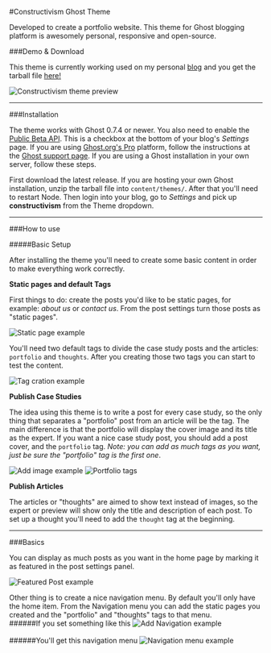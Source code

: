 #Constructivism Ghost Theme

Developed to create a portfolio website. This theme for Ghost blogging platform is awesomely personal, responsive and open-source.

###Demo & Download

This theme is currently working used on my personal [blog](http://guillecura.co/) and you get the tarball file [here!](https://github.com/guillecura/constructivism/archive/master.zip)

![Constructivism theme preview](http://guillecura.co/content/images/2016/06/constructivism-sample-2.jpg)

---

###Installation

The theme works with Ghost 0.7.4 or newer. You also need to enable the [Public Beta API](http://support.ghost.org/public-api-beta/). This is a checkbox at the bottom of your blog's _Settings_ page. If you are using [Ghost.org's Pro](https://ghost.org/) platform, follow the instructions at the [Ghost support page](http://support.ghost.org/upload-theme-ghostpro/). If you are using a Ghost installation in your own server, follow these steps.

First download the latest release. If you are hosting your own Ghost installation, unzip the tarball file into `content/themes/`. After that you'll need to restart Node. Then login into your blog, go to _Settings_ and pick up **constructivism** from the Theme dropdown.

---

###How to use

#####Basic Setup

After installing the theme you'll need to create some basic content in order to make everything work correctly.

**Static pages and default Tags**

First things to do: create the posts you'd like to be static pages, for example: _about us_ or _contact us_. From the post settings turn those posts as "static pages".

![Static page example](http://guillecura.co/content/images/2016/03/Captura-de-pantalla-2016-03-01-a-las-5-56-37-p-m-.jpg)

You'll need two default tags to divide the case study posts and the articles: `portfolio` and `thoughts`. After you creating those two tags you can start to test the content.

![Tag cration example](http://guillecura.co/content/images/2016/03/Captura-de-pantalla-2016-03-01-a-las-6-03-47-p-m-.jpg)

**Publish Case Studies**

The idea using this theme is to write a post for every case study, so the only thing that separates a "portfolio" post from an article will be the tag. The main difference is that the portfolio will display the cover image and its title as the expert. If you want a nice case study post, you should add a post cover, and the `portfolio` tag. _Note: you can add as much tags as you want, just be sure the "portfolio" tag is the first one_.

![Add image example](http://guillecura.co/content/images/2016/03/Captura-de-pantalla-2016-03-01-a-las-6-27-15-p-m-.jpg)
![Portfolio tags](http://guillecura.co/content/images/2016/03/Captura-de-pantalla-2016-03-01-a-las-6-26-59-p-m--1.jpg)

**Publish Articles**

The articles or "thoughts" are aimed to show text instead of images, so the expert or preview will show only the title and description of each post. To set up a thought you'll need to add the `thought` tag at the beginning.

---

###Basics

You can display as much posts as you want in the home page by marking it as featured in the post settings panel.

![Featured Post example](http://guillecura.co/content/images/2016/03/Captura-de-pantalla-2016-03-01-a-las-6-44-01-p-m-.jpg)

Other thing is to create a nice navigation menu. By default you'll only have the home item. From the Navigation menu you can add the static pages you created and the "portfolio" and "thoughts" tags to that menu.
<br>
######If you set something like this
![Add Navigation example](http://guillecura.co/content/images/2016/03/Captura-de-pantalla-2016-03-01-a-las-6-46-47-p-m-.jpg)
<br><br>
######You'll get this navigation menu
![Navigation menu example](http://guillecura.co/content/images/2016/05/Screen-Shot-2016-05-31-at-1-56-15-AM.png)
